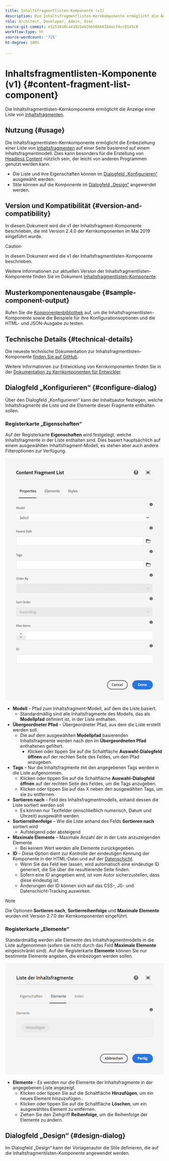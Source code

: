 ```yaml
---
title: Inhaltsfragmentlisten-Komponente (v1)
description: Die Inhaltsfragmentlisten-Kernkomponente ermöglicht die Anzeige einer Liste von Inhaltsfragmenten.
role: Architect, Developer, Admin, User
source-git-commit: e5251010ca41025eb2bb56b66164ecf4cc0145c8
workflow-type: ht
source-wordcount: '725'
ht-degree: 100%

---
```



# Inhaltsfragmentlisten-Komponente  (v1) {#content-fragment-list-component}

Die Inhaltsfragmentlisten-Kernkomponente ermöglicht die Anzeige einer Liste von [Inhaltsfragmenten](https://experienceleague.adobe.com/docs/experience-manager-cloud-service/assets/content-fragments/content-fragments.html?lang=de).

## Nutzung {#usage}

Die Inhaltsfragmentlisten-Kernkomponente ermöglicht die Einbeziehung einer Liste von [Inhaltsfragmenten](https://experienceleague.adobe.com/docs/experience-manager-cloud-service/assets/content-fragments/content-fragments.html?lang=de) auf einer Seite basierend auf einem Inhaltsfragmentmodell. Dies kann besonders für die Erstellung von [Headless Content](https://helpx.adobe.com/de/experience-manager/6-5/sites/developing/user-guide.html?topic=/experience-manager/6-5/sites/developing/morehelp/headless.ug.js) nützlich sein, der leicht von anderen Programmen genutzt werden kann.

* Die Liste und ihre Eigenschaften können im [Dialogfeld „Konfigurieren“](#configure-dialog) ausgewählt werden.
* Stile können auf die Komponente im [Dialogfeld „Design“](#design-dialog) angewendet werden.

## Version und Kompatibilität {#version-and-compatibility}

In diesem Dokument wird die v1 der Inhaltsfragment-Komponente beschrieben, die mit Version 2.4.0 der Kernkomponenten im Mai 2019 eingeführt wurde.

>[!CAUTION]
>
>In diesem Dokument wird die v1 der Inhaltsfragmentlisten-Komponente beschrieben.
>
>Weitere Informationen zur aktuellen Version der Inhaltsfragmentlisten-Komponente finden Sie im Dokument [Inhaltsfragmentlisten-Komponente](/help/components/content-fragment-list.md).

## Musterkomponentenausgabe {#sample-component-output}

Rufen Sie die [Komponentenbibliothek](https://adobe.com/go/aem_cmp_library_cflist_de) auf, um die Inhaltsfragmentlisten-Komponente sowie die Beispiele für ihre Konfigurationsoptionen und die HTML- und JSON-Ausgabe zu testen.

## Technische Details {#technical-details}

Die neueste technische Dokumentation zur Inhaltsfragmentlisten-Komponente [finden Sie auf GitHub](https://adobe.com/go/aem_cmp_tech_cflist_v1_de).

Weitere Informationen zur Entwicklung von Kernkomponenten finden Sie in der [Dokumentation zu Kernkomponenten für Entwickler](/help/developing/overview.md).

## Dialogfeld „Konfigurieren“ {#configure-dialog}

Über den Dialogfeld „Konfigurieren“ kann der Inhaltsautor festlegen, welche Inhaltsfragmente die Liste und die Elemente dieser Fragmente enthalten sollen.

### Registerkarte „Eigenschaften“

Auf der Registerkarte **Eigenschaften** wird festgelegt, welche Inhaltsfragmente in der Liste enthalten sind. Dies basiert hauptsächlich auf einem ausgewählten Inhaltsfragment-Modell, es stehen aber auch andere Filteroptionen zur Verfügung.

![Registerkarte „Eigenschaften“ im Dialogfeld „Bearbeiten“ der Inhaltsfragmentlisten-Komponente](/help/assets/content-fragment-list-properties.png)

* **Modell** – Pfad zum Inhaltsfragment-Modell, auf dem die Liste basiert.
   * Standardmäßig sind alle Inhaltsfragmente des Modells, das als **Modellpfad** definiert ist, in der Liste enthalten.
* **Übergeordneter Pfad** – Übergeordneter Pfad, aus dem die Liste erstellt werden soll.
   * Die auf dem ausgewählten **Modellpfad** basierenden Inhaltsfragmente werden nach den im **Übergeordneten Pfad** enthaltenen gefiltert.
      * Klicken oder tippen Sie auf die Schaltfläche **Auswahl-Dialogfeld öffnen** auf der rechten Seite des Feldes, um den Pfad anzugeben.
* **Tags** – Nur die Inhaltsfragmente mit den angegebenen Tags werden in die Liste aufgenommen.
   * Klicken oder tippen Sie auf die Schaltfläche **Auswahl-Dialogfeld öffnen** auf der rechten Seite des Feldes, um die Tags anzugeben.
   * Klicken oder tippen Sie auf das X neben den ausgewählten Tags, um sie zu entfernen.
* **Sortieren nach** – Feld des Inhaltsfragmentmodells, anhand dessen die Liste sortiert werden soll
   * Es können nur Textfelder (einschließlich numerisch, Datum und Uhrzeit) ausgewählt werden.
* **Sortierreihenfolge** – Wie die Liste anhand des Felds **Sortieren nach** sortiert wird
   * Aufsteigend oder absteigend
* **Maximale Elemente** – Maximale Anzahl der in der Liste anzuzeigenden Elemente
   * Bei keinem Wert werden alle Elemente zurückgegeben.
* **ID** – Diese Option dient zur Kontrolle der eindeutigen Kennung der Komponente in der HTML-Datei und auf der [Datenschicht](/help/developing/data-layer/overview.md).
   * Wenn Sie das Feld leer lassen, wird automatisch eine eindeutige ID generiert, die Sie über die resultierende Seite finden.
   * Sofern eine ID angegeben wird, ist vom Autor sicherzustellen, dass diese eindeutig ist.
   * Änderungen der ID können sich auf das CSS-, JS- und Datenschicht-Tracking auswirken.

>[!NOTE]
>Die Optionen **Sortieren nach**, **Sortierreihenfolge** und **Maximale Elemente** wurden mit Version 2.7.0 der Kernkomponenten eingeführt.

### Registerkarte „Elemente“

Standardmäßig werden alle Elemente des Inhaltsfragmentmodells in die Liste aufgenommen (sofern sie nicht durch das Feld **Maximale Elemente** eingeschränkt sind). Auf der Registerkarte **Elemente** können Sie nur bestimmte Elemente angeben, die einbezogen werden sollen.

![Registerkarte „Elemente“ im Dialogfeld „Bearbeiten“ der Inhaltsfragmentlisten-Komponente](/help/assets/content-fragment-list-elements.png)

* **Elemente** - Es werden nur die Elemente der Inhaltsfragmente in der angegebenen Liste angezeigt.
   * Klicken oder tippen Sie auf die Schaltfläche **Hinzufügen**, um ein neues Element hinzuzufügen..
   * Klicken oder tippen Sie auf die Schaltfläche **Löschen**, um ein ausgewähltes Element zu entfernen.
   * Ziehen Sie den Ziehgriff **Reihenfolge**, um die Reihenfolge der Elemente zu ändern.

## Dialogfeld „Design“ {#design-dialog}

Im Dialogfeld „Design“ kann der Vorlagenautor die Stile definieren, die auf die Inhaltsfragmentlisten-Komponente angewendet werden.
